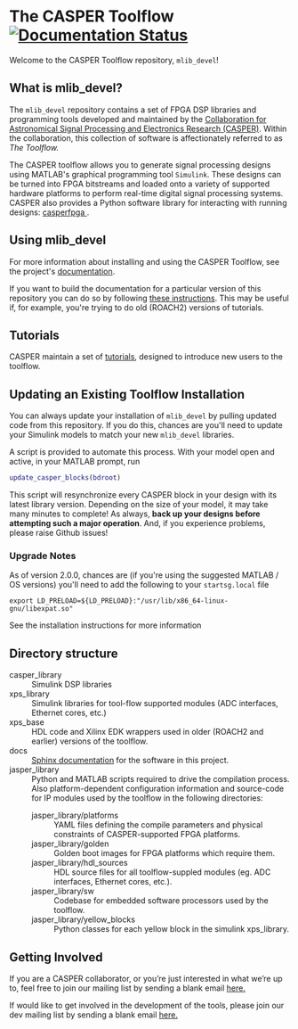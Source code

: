 # The CASPER Toolflow [![Documentation Status](https://readthedocs.org/projects/casper-toolflow/badge/?version=latest)](https://casper-toolflow.readthedocs.io/en/latest/?badge=latest)


Welcome to the CASPER Toolflow repository, `mlib_devel`!

## What is mlib_devel?

The `mlib_devel` repository contains a set of FPGA DSP libraries and programming tools developed and maintained by the [Collaboration for Astronomical Signal Processing and Electronics Research (CASPER)](http://casper.berkeley.edu/>). Within the collaboration, this collection of software is affectionately referred to as *The Toolflow.*

The CASPER toolflow allows you to generate signal processing designs using MATLAB's graphical programming tool `Simulink`. These designs can be turned into FPGA bitstreams and loaded onto a variety of supported hardware platforms to perform real-time digital signal processing systems. CASPER also provides a Python software library for interacting with running designs: [casperfpga ](https://github.com/casper-astro/casperfpga).

## Using mlib_devel

For more information about installing and using the CASPER Toolflow, see the project's [documentation](https://casper-toolflow.readthedocs.io).

If you want to build the documentation for a particular version of this repository you can do so by following [these instructions](docs/README.md).
This may be useful if, for example, you're trying to do old (ROACH2) versions of tutorials.

## Tutorials

CASPER maintain a set of [tutorials](https://casper-tutorials.readthedocs.io), designed to introduce new users to the toolflow.

## Updating an Existing Toolflow Installation

You can always update your installation of `mlib_devel` by pulling updated code from this repository. If you do this, chances are you'll need to update your Simulink models to match your new `mlib_devel` libraries.

A script is provided to automate this process. With your model open and active, in your MATLAB prompt, run

```matlab
update_casper_blocks(bdroot)
```

This script will resynchronize every CASPER block in your design with its latest library version. Depending on the size of your model, it may take many minutes to complete!
As always, **back up your designs before attempting such a major operation**. And, if you experience problems, please raise Github issues!

### Upgrade Notes

As of version 2.0.0, chances are (if you're using the suggested MATLAB / OS versions) you'll need to add the following to your `startsg.local` file

```
export LD_PRELOAD=${LD_PRELOAD}:"/usr/lib/x86_64-linux-gnu/libexpat.so"
```
See the installation instructions for more information

## Directory structure

<dl>
  <dt>casper_library</dt>
  <dd>Simulink DSP libraries</dd>
  <dt>xps_library</dt>
  <dd>Simulink libraries for tool-flow supported modules (ADC interfaces, Ethernet cores, etc.)</dd>
  <dt>xps_base</dt>
  <dd>HDL code and Xilinx EDK wrappers used in older (ROACH2 and earlier) versions of the toolflow.</dd>
  <dt>docs</dt>
  <dd><a href="https://casper-toolflow.readthedocs.io">Sphinx documentation</a> for the software in this project.</dd>
  <dt>jasper_library</dt>
  <dd>
    Python and MATLAB scripts required to drive the compilation process. Also platform-dependent configuration information and source-code for IP modules used by the toolflow in the following directories:
  <dl>
    <dt>jasper_library/platforms</dt>
    <dd>YAML files defining the compile parameters and physical constraints of CASPER-supported FPGA platforms.</dd>
    <dt>jasper_library/golden</dt>
    <dd>Golden boot images for FPGA platforms which require them.</dd>
    <dt>jasper_library/hdl_sources</dt>
    <dd>HDL source files for all toolflow-suppled modules (eg. ADC interfaces, Ethernet cores, etc.).</dd>
    <dt>jasper_library/sw</dt>
    <dd>Codebase for embedded software processors used by the toolflow.</dd>
    <dt>jasper_library/yellow_blocks</dt>
    <dd>Python classes for each yellow block in the simulink xps_library.</dd>
    </dl>
  </dd>
</dl>

## Getting Involved
If you are a CASPER collaborator, or you’re just interested in what we’re up to, feel free to join our mailing list by sending a blank email [here.](mailto:casper+subscribe@lists.berkeley.edu)

If would like to get involved in the development of the tools, please join our dev mailing list by sending a blank email [here.](mailto:casper-dev+subscribe@lists.berkeley.edu)
